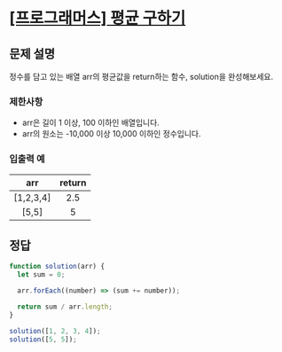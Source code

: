 # [\[프로그래머스\] 평균 구하기](https://programmers.co.kr/learn/courses/30/lessons/12944)

## 문제 설명
정수를 담고 있는 배열 arr의 평균값을 return하는 함수, solution을 완성해보세요.

### 제한사항
- arr은 길이 1 이상, 100 이하인 배열입니다.
- arr의 원소는 -10,000 이상 10,000 이하인 정수입니다.

### 입출력 예
arr | return
:---: | :---:
[1,2,3,4] | 2.5
[5,5] | 5

## 정답

```jsx
function solution(arr) {
  let sum = 0;

  arr.forEach((number) => (sum += number));

  return sum / arr.length;
}

solution([1, 2, 3, 4]);
solution([5, 5]);

```
